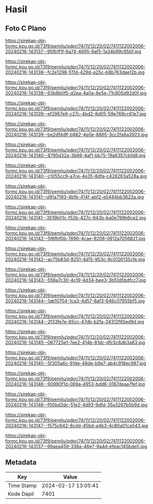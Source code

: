 # Hasil

## Foto C Plano

https://sirekap-obj-formc.kpu.go.id/73f9/pemilu/pdpr/74/11/12/20/02/7411122002006-20240216-143137--95fb1f1f-6a74-4695-8af5-1a34b99c65bf.jpg

https://sirekap-obj-formc.kpu.go.id/73f9/pemilu/pdpr/74/11/12/20/02/7411122002006-20240216-143138--fc2e1298-511d-429d-a25c-b8b763dae12b.jpg

https://sirekap-obj-formc.kpu.go.id/73f9/pemilu/pdpr/74/11/12/20/02/7411122002006-20240216-143138--63b8b0f5-d2ea-4a0a-8e5e-71c805d92d0f.jpg

https://sirekap-obj-formc.kpu.go.id/73f9/pemilu/pdpr/74/11/12/20/02/7411122002006-20240216-143139--ef2967e9-c27c-4bd2-8d05-59e769cc61e7.jpg

https://sirekap-obj-formc.kpu.go.id/73f9/pemilu/pdpr/74/11/12/20/02/7411122002006-20240216-143139--be2d5b9f-b882-4e0e-8865-3cc2fa6a3923.jpg

https://sirekap-obj-formc.kpu.go.id/73f9/pemilu/pdpr/74/11/12/20/02/7411122002006-20240216-143140--8795d32a-3b88-4af1-bb75-19a6357cb1d8.jpg

https://sirekap-obj-formc.kpu.go.id/73f9/pemilu/pdpr/74/11/12/20/02/7411122002006-20240216-143140--c1055cc9-a7ce-4e35-8dfa-c426263a528a.jpg

https://sirekap-obj-formc.kpu.go.id/73f9/pemilu/pdpr/74/11/12/20/02/7411122002006-20240216-143141--d91a7193-4bfb-414f-abf2-e5444bb3623a.jpg

https://sirekap-obj-formc.kpu.go.id/73f9/pemilu/pdpr/74/11/12/20/02/7411122002006-20240216-143141--3519b01c-f52b-427c-943b-ba0e799b6ce2.jpg

https://sirekap-obj-formc.kpu.go.id/73f9/pemilu/pdpr/74/11/12/20/02/7411122002006-20240216-143142--5f6fbf0b-7690-4cae-9208-0912a7056821.jpg

https://sirekap-obj-formc.kpu.go.id/73f9/pemilu/pdpr/74/11/12/20/02/7411122002006-20240216-143142--ac75b83d-8251-4d15-953c-9c0126135cfe.jpg

https://sirekap-obj-formc.kpu.go.id/73f9/pemilu/pdpr/74/11/12/20/02/7411122002006-20240216-143143--556a7c30-4c19-4d34-bee3-3b51d5bdfcc7.jpg

https://sirekap-obj-formc.kpu.go.id/73f9/pemilu/pdpr/74/11/12/20/02/7411122002006-20240216-143144--1ab10704-1ca3-4d57-8af3-646c07955bf5.jpg

https://sirekap-obj-formc.kpu.go.id/73f9/pemilu/pdpr/74/11/12/20/02/7411122002006-20240216-143144--2f33fe7e-65cc-47db-b2fa-34312f65ed9d.jpg

https://sirekap-obj-formc.kpu.go.id/73f9/pemilu/pdpr/74/11/12/20/02/7411122002006-20240216-143145--067725e1-7ee2-414b-81dc-dfc5c6db3a83.jpg

https://sirekap-obj-formc.kpu.go.id/73f9/pemilu/pdpr/74/11/12/20/02/7411122002006-20240216-143145--5f305a6c-91de-48de-b9e7-ab4c918ec987.jpg

https://sirekap-obj-formc.kpu.go.id/73f9/pemilu/pdpr/74/11/12/20/02/7411122002006-20240216-143146--90990f1d-069a-4953-bdd6-0187deaa7fef.jpg

https://sirekap-obj-formc.kpu.go.id/73f9/pemilu/pdpr/74/11/12/20/02/7411122002006-20240216-143146--f00bd3dc-51e2-4d93-9dfd-35a3267b5b9d.jpg

https://sirekap-obj-formc.kpu.go.id/73f9/pemilu/pdpr/74/11/12/20/02/7411122002006-20240216-143147--1575c642-8cdd-45bd-a4b3-4c80a01ca543.jpg

https://sirekap-obj-formc.kpu.go.id/73f9/pemilu/pdpr/74/11/12/20/02/7411122002006-20240216-143137--99aea459-336a-46e7-9a4d-efeac145bde0.jpg


## Metadata

| Key        | Value               |
| ---------- | ------------------- |
| Time Stamp | 2024-02-17 13:05:41 |
| Kode Dapil | 7401                |



